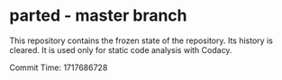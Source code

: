 # parted - master branch

This repository contains the frozen state of the repository.
Its history is cleared. It is used only for static code
analysis with Codacy.

Commit Time: 1717686728